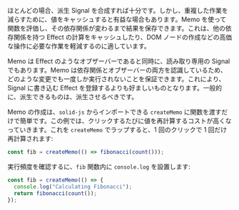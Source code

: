 ほとんどの場合、派生 Signal を合成すれば十分です。しかし、重複した作業を減らすために、値をキャッシュすると有益な場合もあります。Memo を使って関数を評価し、その依存関係が変わるまで結果を保存できます。これは、他の依存関係を持つ Effect の計算をキャッシュしたり、DOM ノードの作成などの高価な操作に必要な作業を軽減するのに適しています。

Memo は Effect のようなオブザーバーであると同時に、読み取り専用の Signal でもあります。Memo は依存関係とオブザーバーの両方を認識しているため、どのような変更でも一度しか実行されないことを保証できます。これにより、Signal に書き込む Effect を登録するよりも好ましいものとなります。一般的に、派生できるものは、派生させるべきです。

Memo の作成は、`solid-js` からインポートできる `createMemo` に関数を渡すだけで簡単です。この例では、クリックするたびに値を再計算するコストが高くなっていきます。これを `createMemo` でラップすると、1 回のクリックで 1 回だけ再計算されます:

```jsx
const fib = createMemo(() => fibonacci(count()));
```
実行頻度を確認するに、`fib` 関数内に `console.log` を設置します:
```jsx
const fib = createMemo(() => {
  console.log("Calculating Fibonacci");
  return fibonacci(count());
});
```
